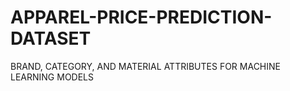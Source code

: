 # APPAREL-PRICE-PREDICTION-DATASET
BRAND, CATEGORY, AND MATERIAL ATTRIBUTES FOR MACHINE LEARNING MODELS
